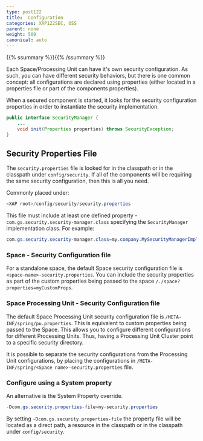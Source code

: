 ```yaml
---
type: post122
title:  Configuration
categories: XAP122SEC, OSS
parent: none
weight: 500
canonical: auto
---
```


{{% ssummary %}}{{% /ssummary %}}


Each Space/Processing Unit can have it's own security configuration. As such, you can have different security behaviors, but there is one common concept: all configurations are declared using properties (either located in a properties file or part of the components properties).

When a secured component is started, it looks for the security configuration properties in order to instantiate the security implementation.

```java
public interface SecurityManager {
    ...
    void init(Properties properties) throws SecurityException;
}
```

## Security Properties File

The `security.properties` file is looked for in the classpath or in the classpath under `config/security`.
If all of the components will be requiring the same security configuration, then this is all you need.

Commonly placed under:

```java
<XAP root>/config/security/security.properties
```

This file must include at least one defined property - `com.gs.security.security-manager.class` specifying the `SecurityManager` implementation class.
For example:
```java
com.gs.security.security-manager.class=my.company.MySecurityManagerImpl
```

### Space - Security Configuration file

For a standalone space, the default Space security configuration file is `<space-name>-security.properties`. You can include the security properties as part of the custom properties being passed to the space `/./space?properties=myCustomProps`.


### Space Processing Unit - Security Configuration file

The default Space Processing Unit security configuration file is `/META-INF/spring/pu.properties`. This is equivalent to custom properties being passed to the Space. This allows you to configure different configurations for different Processing Units. Thus, having a Processing Unit Cluster point to a specific security directory.

It is possible to separate the security configurations from the Processing Unit configurations, by placing the configurations in `/META-INF/spring/<Space name>-security.properties` file.


### Configure using a System property

An alternative is the System Property override.

```java
-Dcom.gs.security.properties-file=my-security.properties
```

By setting `-Dcom.gs.security.properties-file` the property file will be located as a direct path, a resource in the classpath or in the classpath under `config/security`.
